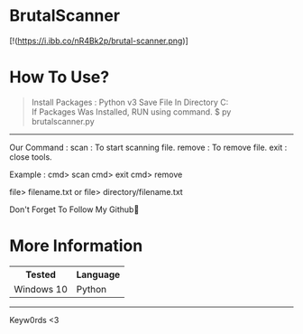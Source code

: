 # BrutalScanner
[!(https://i.ibb.co/nR4Bk2p/brutal-scanner.png)]

How To Use?
=
> Install Packages : Python v3 
> Save File In Directory C:\
> If Packages Was Installed, RUN using command. 
$ py brutalscanner.py
----
Our Command :
scan : To start scanning file.
remove : To remove file.
exit : close tools.

Example :
cmd> scan
cmd> exit
cmd> remove

file> filename.txt
or
file> directory/filename.txt

Don't Forget To Follow My Github🥰


More Information
= 
<table>
<tr> <th>Tested</th> 
<th>Language</th> </tr>
 <tr> 
<td>Windows 10</td> 
<td>Python</td> 
</tr> </table>

--- 
Keyw0rds <3



